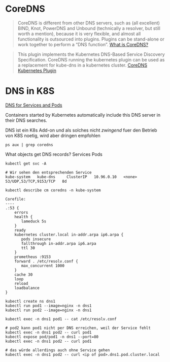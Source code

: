 # CoreDNS

> CoreDNS is different from other DNS servers, such as (all excellent) BIND, Knot, PowerDNS and Unbound (technically a resolver, but still worth a mention), because it is very flexible, and almost all functionality is outsourced into plugins.
> Plugins can be stand-alone or work together to perform a “DNS function”.
[What is CoreDNS?](https://coredns.io/manual/toc/)


> This plugin implements the Kubernetes DNS-Based Service Discovery Specification.
> CoreDNS running the kubernetes plugin can be used as a replacement for kube-dns in a kubernetes cluster.
[CoreDNS Kubernetes Plugin](https://coredns.io/plugins/kubernetes/)


# DNS in K8S

[DNS for Services and Pods](https://kubernetes.io/docs/concepts/services-networking/dns-pod-service/)

Containers started by Kubernetes automatically include this DNS server in their DNS searches.

DNS ist ein K8s Add-on und als solches nicht *zwingend* fuer den Betrieb von K8S noetig, wird aber dringen empfohlen

```commandline
ps aux | grep coredns
```

What objects get DNS records?
    Services
    Pods

```commandline
kubectl get svc -A

# Wir sehen den entsprechenden Service
kube-system   kube-dns     ClusterIP   10.96.0.10   <none>        53/UDP,53/TCP,9153/TCP   8d
```

```commandline
kubectl describe cm coredns -n kube-system

Corefile:
----
.:53 {
    errors
    health {
       lameduck 5s
    }
    ready
    kubernetes cluster.local in-addr.arpa ip6.arpa {
       pods insecure
       fallthrough in-addr.arpa ip6.arpa
       ttl 30
    }
    prometheus :9153
    forward . /etc/resolv.conf {
       max_concurrent 1000
    }
    cache 30
    loop
    reload
    loadbalance
}
```
```commandline
kubectl create ns dns1
kubectl run pod1 --image=nginx -n dns1
kubectl run pod2 --image=nginx -n dns1

kubectl exec -n dns1 pod1 -- cat /etc/resolv.conf

# pod2 kann pod1 nicht per DNS erreichen, weil der Service fehlt
kubectl exec -n dns1 pod2 -- curl pod1
kubectl expose pod/pod1 -n dns1 --port=80
kubectl exec -n dns1 pod2 -- curl pod1

# das würde allerdings auch ohne Service gehen
kubectl exec -n dns1 pod2 -- curl <ip of pod>.dns1.pod.cluster.local
```